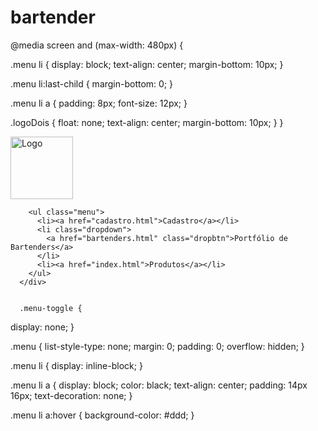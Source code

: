 # bartender

@media screen and (max-width: 480px) {



  
  .menu li {
    display: block;
    text-align: center;
    margin-bottom: 10px;
  }
  
  .menu li:last-child {
    margin-bottom: 0;
  }
  
  .menu li a {
    padding: 8px;
    font-size: 12px;
  }
  
  .logoDois {
    float: none;
    text-align: center;
    margin-bottom: 10px;
  }
}



 <div class="navbar">
        <div class="logoDois"><img src="assets/logo.png" alt="Logo" style="width: 100px;"></div>
      
        
        <ul class="menu">
          <li><a href="cadastro.html">Cadastro</a></li>
          <li class="dropdown">
            <a href="bartenders.html" class="dropbtn">Portfólio de Bartenders</a>
          </li>
          <li><a href="index.html">Produtos</a></li>
        </ul>
      </div>


      .menu-toggle {
  display: none;
}

.menu {
  list-style-type: none;
  margin: 0;
  padding: 0;
  overflow: hidden;
}

.menu li {
  display: inline-block;
}

.menu li a {
  display: block;
  color: black;
  text-align: center;
  padding: 14px 16px;
  text-decoration: none;
}

.menu li a:hover {
  background-color: #ddd;
}
